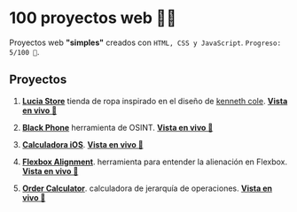 # 100 proyectos web 🐐🔥
Proyectos web **"simples"** creados con `HTML, CSS y JavaScript`. `Progreso: 5/100 🐣`.

## Proyectos
1. [**Lucia Store**]() tienda de ropa inspirado en el diseño de [kenneth cole](https://gt.kennethcolelatino.com/). [**Vista en vivo 🚀**]()

1. [**Black Phone**](https://github.com/Yovani-Morales/100-proyectos-web/tree/main/Black-Phone) herramienta de OSINT. [**Vista en vivo 🚀**](https://yovani-morales.github.io/100-proyectos-web/Black-Phone/)

1. [**Calculadora iOS**](https://github.com/Yovani-Morales/100-proyectos-web/tree/main/Calculadora-iOS). [**Vista en vivo 🚀**](https://yovani-morales.github.io/100-proyectos-web/Calculadora-iOS/)

1. [**Flexbox Alignment**](https://github.com/Yovani-Morales/100-proyectos-web/tree/main/flexbox-alignment). herramienta para entender la alienación en Flexbox. [**Vista en vivo 🚀**](https://yovani-morales.github.io/100-proyectos-web/flexbox-alignment/)

1. [**Order Calculator**](https://github.com/Yovani-Morales/100-proyectos-web/tree/main/order-calculator). calculadora de jerarquía de operaciones. [**Vista en vivo 🚀**](https://yovani-morales.github.io/100-proyectos-web/order-calculator/)
